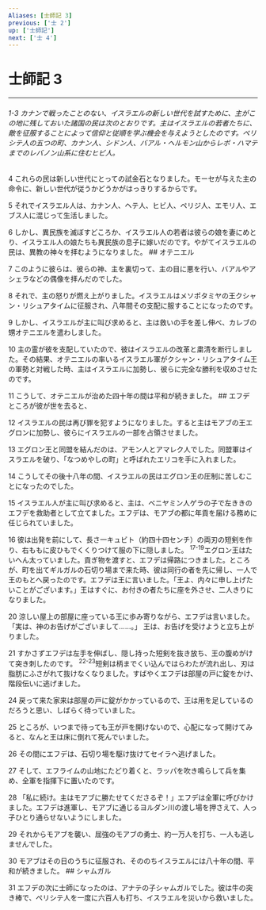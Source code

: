 ```yaml
---
Aliases: [士師記 3]
previous: ['士 2']
up: ['士師記']
next: ['士 4']
---
```

# 士師記 3

***
###### 1-3 カナンで戦ったことのない、イスラエルの新しい世代を試すために、主がこの地に残しておいた諸国の民は次のとおりです。主はイスラエルの若者たちに、敵を征服することによって信仰と従順を学ぶ機会を与えようとしたのです。ペリシテ人の五つの町、カナン人、シドン人、バアル・ヘルモン山からレボ・ハマテまでのレバノン山系に住むヒビ人。 



4 
これらの民は新しい世代にとっての試金石となりました。モーセが与えた主の命令に、新しい世代が従うかどうかがはっきりするからです。 



5 
それでイスラエル人は、カナン人、ヘテ人、ヒビ人、ペリジ人、エモリ人、エブス人に混じって生活しました。 



6 
しかし、異民族を滅ぼすどころか、イスラエル人の若者は彼らの娘を妻にめとり、イスラエル人の娘たちも異民族の息子に嫁いだのです。やがてイスラエルの民は、異教の神々を拝むようになりました。 ## オテニエル 



7 
このように彼らは、彼らの神、主を裏切って、主の目に悪を行い、バアルやアシェラなどの偶像を拝んだのでした。 



8 
それで、主の怒りが燃え上がりました。イスラエルはメソポタミヤの王クシャン・リシュアタイムに征服され、八年間その支配に服することになったのです。 



9 
しかし、イスラエルが主に叫び求めると、主は救いの手を差し伸べ、カレブの甥オテニエルを遣わしました。 



10 
主の霊が彼を支配していたので、彼はイスラエルの改革と粛清を断行しました。その結果、オテニエルの率いるイスラエル軍がクシャン・リシュアタイム王の軍勢と対戦した時、主はイスラエルに加勢し、彼らに完全な勝利を収めさせたのです。 



11 
こうして、オテニエルが治めた四十年の間は平和が続きました。 ## エフデ ところが彼が世を去ると、 



12 
イスラエルの民は再び罪を犯すようになりました。すると主はモアブの王エグロンに加勢し、彼らにイスラエルの一部を占領させました。 



13 
エグロン王と同盟を結んだのは、アモン人とアマレク人でした。同盟軍はイスラエルを破り、「なつめやしの町」と呼ばれたエリコを手に入れました。 



14 
こうしてその後十八年の間、イスラエルの民はエグロン王の圧制に苦しむことになったのでした。 



15 
イスラエル人が主に叫び求めると、主は、ベニヤミン人ゲラの子で左ききのエフデを救助者として立てました。エフデは、モアブの都に年貢を届ける務めに任じられていました。 



16 
彼は出発を前にして、長さ一キュビト（約四十四センチ）の両刃の短剣を作り、右ももに皮ひもでくくりつけて服の下に隠しました。 <sup class="versenum">17-19</sup>エグロン王はたいへん太っていました。貢ぎ物を渡すと、エフデは帰路につきました。ところが、町を出てギルガルの石切り場まで来た時、彼は同行の者を先に帰し、一人で王のもとへ戻ったのです。エフデは王に言いました。「王よ、内々に申し上げたいことがございます。」王はすぐに、お付きの者たちに座を外させ、二人きりになりました。 



20 
涼しい屋上の部屋に座っている王に歩み寄りながら、エフデは言いました。「実は、神のお告げがございまして……。」 王は、お告げを受けようと立ち上がりました。 



21 
すかさずエフデは左手を伸ばし、隠し持った短剣を抜き放ち、王の腹めがけて突き刺したのです。 <sup class="versenum">22-23</sup>短剣は柄までくい込んではらわたが流れ出し、刃は脂肪にふさがれて抜けなくなりました。すばやくエフデは部屋の戸に錠をかけ、階段伝いに逃げました。 



24 
戻って来た家来は部屋の戸に錠がかかっているので、王は用を足しているのだろうと思い、しばらく待っていました。 



25 
ところが、いつまで待っても王が戸を開けないので、心配になって開けてみると、なんと王は床に倒れて死んでいました。 



26 
その間にエフデは、石切り場を駆け抜けてセイラへ逃げました。 



27 
そして、エフライムの山地にたどり着くと、ラッパを吹き鳴らして兵を集め、全軍を指揮下に置いたのです。 



28 
「私に続け。主はモアブに勝たせてくださるぞ！」エフデは全軍に呼びかけました。エフデは進軍し、モアブに通じるヨルダン川の渡し場を押さえて、人っ子ひとり通らせないようにしました。 



29 
それからモアブを襲い、屈強のモアブの勇士、約一万人を打ち、一人も逃しませんでした。 



30 
モアブはその日のうちに征服され、そののちイスラエルには八十年の間、平和が続きました。 ## シャムガル 



31 
エフデの次に士師になったのは、アナテの子シャムガルでした。彼は牛の突き棒で、ペリシテ人を一度に六百人も打ち、イスラエルを災いから救いました。
